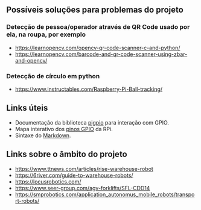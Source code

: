 ## Possíveis soluções para problemas do projeto
### Detecção de pessoa/operador através de QR Code usado por ela, na roupa, por exemplo
  - https://learnopencv.com/opencv-qr-code-scanner-c-and-python/
  - https://learnopencv.com/barcode-and-qr-code-scanner-using-zbar-and-opencv/

### Detecção de círculo em python
  - https://www.instructables.com/Raspberry-Pi-Ball-tracking/

## Links úteis

- Documentação da biblioteca [pigpio](https://abyz.me.uk/rpi/pigpio/) para interação com GPIO.
- Mapa interativo dos [pinos GPIO](https://pinout.xyz/) da RPi.
- Sintaxe do [Markdown](https://www.markdownguide.org/basic-syntax/).

## Links sobre o âmbito do projeto

- https://www.ttnews.com/articles/rise-warehouse-robot
- https://6river.com/guide-to-warehouse-robots/
- https://locusrobotics.com/
- https://www.seer-group.com/agv-forklifts/SFL-CDD14
- https://smprobotics.com/application_autonomus_mobile_robots/transport-robots/
